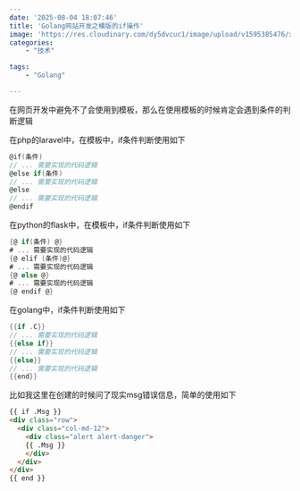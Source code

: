 ```yaml
---
date: '2025-08-04 18:07:46'
title: 'Golang网站开发之模版的if操作'
image: 'https://res.cloudinary.com/dy5dvcuc1/image/upload/v1595385476/xiaorongmao/golang.jpg'
categories:
    - "技术"

tags:
    - "Golang"

---
```


在网页开发中避免不了会使用到模板，那么在使用模板的时候肯定会遇到条件的判断逻辑

在php的laravel中，在模板中，if条件判断使用如下

```go
@if(条件)
// ... 需要实现的代码逻辑
@else if(条件)
// ... 需要实现的代码逻辑
@else
// ... 需要实现的代码逻辑
@endif
```

在python的flask中，在模板中，if条件判断使用如下

```go
{@ if(条件) @}
# ... 需要实现的代码逻辑
{@ elif (条件)@}
# ... 需要实现的代码逻辑
{@ else @}
# ... 需要实现的代码逻辑
{@ endif @}
```

在golang中，if条件判断使用如下

```go
{{if .C}}
// ... 需要实现的代码逻辑
{{else if}}
// ... 需要实现的代码逻辑
{{else}}
// ... 需要实现的代码逻辑
{{end}}
```

比如我这里在创建的时候问了现实msg错误信息，简单的使用如下

```html
{{ if .Msg }}
<div class="row">
  <div class="col-md-12">
    <div class="alert alert-danger">
    {{ .Msg }}
    </div>
  </div>
</div>
{{ end }}
```
